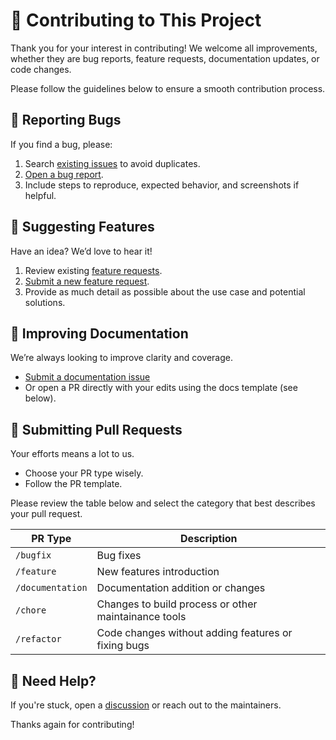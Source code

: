 # 🤝 Contributing to This Project

Thank you for your interest in contributing! We welcome all improvements, whether they are bug reports, feature requests, documentation updates, or code changes.

Please follow the guidelines below to ensure a smooth contribution process.

## 🐞 Reporting Bugs

If you find a bug, please:

1. Search [existing issues](../../issues) to avoid duplicates.
2. [Open a bug report](../../issues/new?template=01-bugs.yaml).
3. Include steps to reproduce, expected behavior, and screenshots if helpful.

## 🌟 Suggesting Features

Have an idea? We’d love to hear it!

1. Review existing [feature requests](../../issues?q=label%3Aenhancement).
2. [Submit a new feature request](../../issues/new?template=02-features.yaml).
3. Provide as much detail as possible about the use case and potential solutions.

## 📝 Improving Documentation

We’re always looking to improve clarity and coverage.

- [Submit a documentation issue](../../issues/new?template=03-documentation.yaml)
- Or open a PR directly with your edits using the docs template (see below).

## 🔀 Submitting Pull Requests

Your efforts means a lot to us.

- Choose your PR type wisely.
- Follow the PR template.

Please review the table below and select the category that best describes your pull request.

| PR Type          | Description                                          |
| ---------------- | ---------------------------------------------------- |
| `/bugfix`        | Bug fixes                                            |
| `/feature`       | New features introduction                            |
| `/documentation` | Documentation addition or changes                    |
| `/chore`         | Changes to build process or other maintainance tools |
| `/refactor`      | Code changes without adding features or fixing bugs  |

## 📢 Need Help?

If you're stuck, open a [discussion](https://github.com/orgs/mainframematrix/discussions) or reach out to the maintainers.

Thanks again for contributing!

